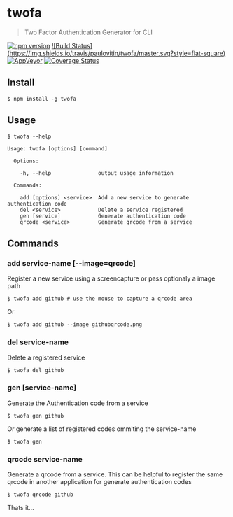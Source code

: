 # twofa
> Two Factor Authentication Generator for CLI

[![npm version](https://img.shields.io/npm/v/twofa.svg?style=flat-square)](https://www.npmjs.com/package/twofa)
[![Build Status] (https://img.shields.io/travis/paulovitin/twofa/master.svg?style=flat-square)](https://travis-ci.org/paulovitin/twofa)
[![AppVeyor](https://img.shields.io/appveyor/ci/paulovitin/twofa.svg?style=flat-square&logo=appveyor)](https://ci.appveyor.com/project/paulovitin/twofa)
[![Coverage Status](https://img.shields.io/coveralls/paulovitin/twofa/master.svg?style=flat-square)](https://coveralls.io/github/paulovitin/twofa?branch=master)

## Install

```
$ npm install -g twofa
```

## Usage

```
$ twofa --help

Usage: twofa [options] [command]

  Options:

    -h, --help               output usage information

  Commands:

    add [options] <service>  Add a new service to generate authentication code
    del <service>            Delete a service registered
    gen [service]            Generate authentication code
    qrcode <service>         Generate qrcode from a service
```

## Commands


### add service-name [--image=qrcode]

Register a new service using a screencapture or pass optionaly a image path

```shell
$ twofa add github # use the mouse to capture a qrcode area
```
Or
```
$ twofa add github --image githubqrcode.png
```

### del service-name

Delete a registered service

```shell
$ twofa del github
```

### gen [service-name]

Generate the Authentication code from a service

```shell
$ twofa gen github
```

Or generate a list of registered codes ommiting the service-name

```shell
$ twofa gen
```

### qrcode service-name

Generate a qrcode from a service. This can be helpful to register the same qrcode in another application for generate authentication codes

```shell
$ twofa qrcode github
```

Thats it...